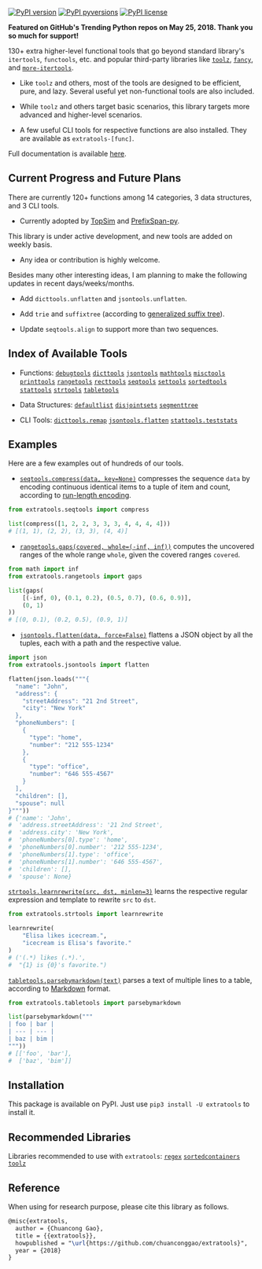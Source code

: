 [![PyPI version](https://img.shields.io/pypi/v/extratools.svg)](https://pypi.python.org/pypi/extratools/)
[![PyPI pyversions](https://img.shields.io/pypi/pyversions/extratools.svg)](https://pypi.python.org/pypi/extratools/)
[![PyPI license](https://img.shields.io/pypi/l/extratools.svg)](https://pypi.python.org/pypi/extratools/)

**Featured on GitHub's Trending Python repos on May 25, 2018. Thank you so much for support!**

130+ extra higher-level functional tools that go beyond standard library's `itertools`, `functools`, etc. and popular third-party libraries like [`toolz`](https://github.com/pytoolz/toolz), [`fancy`](https://github.com/Suor/funcy), and [`more-itertools`](https://github.com/erikrose/more-itertools).

- Like `toolz` and others, most of the tools are designed to be efficient, pure, and lazy. Several useful yet non-functional tools are also included.

- While `toolz` and others target basic scenarios, this library targets more advanced and higher-level scenarios.

- A few useful CLI tools for respective functions are also installed. They are available as `extratools-[func]`.

Full documentation is available [here](https://www.chuancong.site/extratools/).

## Current Progress and Future Plans

There are currently 120+ functions among 14 categories, 3 data structures, and 3 CLI tools.

- Currently adopted by [TopSim](https://github.com/chuanconggao/TopSim) and [PrefixSpan-py](https://github.com/chuanconggao/PrefixSpan-py).

This library is under active development, and new tools are added on weekly basis.

- Any idea or contribution is highly welcome.

Besides many other interesting ideas, I am planning to make the following updates in recent days/weeks/months.

- Add `dicttools.unflatten` and `jsontools.unflatten`.

- Add `trie` and `suffixtree` (according to [generalized suffix tree](https://en.wikipedia.org/wiki/Generalized_suffix_tree)).

- Update `seqtools.align` to support more than two sequences.

## Index of Available Tools

- Functions:
[`debugtools`](https://chuanconggao.github.io/extratools/functions/debugtools)
[`dicttools`](https://chuanconggao.github.io/extratools/functions/dicttools)
[`jsontools`](https://chuanconggao.github.io/extratools/functions/jsontools)
[`mathtools`](https://chuanconggao.github.io/extratools/functions/mathtools)
[`misctools`](https://chuanconggao.github.io/extratools/functions/misctools)
[`printtools`](https://chuanconggao.github.io/extratools/functions/printtools)
[`rangetools`](https://chuanconggao.github.io/extratools/functions/rangetools)
[`recttools`](https://chuanconggao.github.io/extratools/functions/recttools)
[`seqtools`](https://chuanconggao.github.io/extratools/functions/seqtools)
[`settools`](https://chuanconggao.github.io/extratools/functions/settools)
[`sortedtools`](https://chuanconggao.github.io/extratools/functions/sortedtools)
[`stattools`](https://chuanconggao.github.io/extratools/functions/stattools)
[`strtools`](https://chuanconggao.github.io/extratools/functions/strtools)
[`tabletools`](https://chuanconggao.github.io/extratools/functions/tabletools)

- Data Structures:
[`defaultlist`](https://chuanconggao.github.io/extratools/datastructures/defaultlist)
[`disjointsets`](https://chuanconggao.github.io/extratools/datastructures/disjointsets)
[`segmenttree`](https://chuanconggao.github.io/extratools/datastructures/segmenttree)

- CLI Tools:
[`dicttools.remap`](https://chuanconggao.github.io/extratools/cli)
[`jsontools.flatten`](https://chuanconggao.github.io/extratools/cli)
[`stattools.teststats`](https://chuanconggao.github.io/extratools/cli)

## Examples

Here are a few examples out of hundreds of our tools.

- [`seqtools.compress(data, key=None)`](https://chuanconggao.github.io/extratools/functions/seqtools/encode#compress) compresses the sequence `data` by encoding continuous identical items to a tuple of item and count, according to [run-length encoding](https://en.wikipedia.org/wiki/Run-length_encoding).

``` python
from extratools.seqtools import compress

list(compress([1, 2, 2, 3, 3, 3, 4, 4, 4, 4]))
# [(1, 1), (2, 2), (3, 3), (4, 4)]
```

- [`rangetools.gaps(covered, whole=(-inf, inf))`](https://chuanconggao.github.io/extratools/functions/rangetools#gaps) computes the uncovered ranges of the whole range `whole`, given the covered ranges `covered`.

``` python
from math import inf
from extratools.rangetools import gaps

list(gaps(
    [(-inf, 0), (0.1, 0.2), (0.5, 0.7), (0.6, 0.9)],
    (0, 1)
))
# [(0, 0.1), (0.2, 0.5), (0.9, 1)]
```

- [`jsontools.flatten(data, force=False)`](https://chuanconggao.github.io/extratools/functions/jsontools#flatten) flattens a JSON object by all the tuples, each with a path and the respective value.

``` python
import json
from extratools.jsontools import flatten

flatten(json.loads("""{
  "name": "John",
  "address": {
    "streetAddress": "21 2nd Street",
    "city": "New York"
  },
  "phoneNumbers": [
    {
      "type": "home",
      "number": "212 555-1234"
    },
    {
      "type": "office",
      "number": "646 555-4567"
    }
  ],
  "children": [],
  "spouse": null
}"""))
# {'name': 'John',
#  'address.streetAddress': '21 2nd Street',
#  'address.city': 'New York',
#  'phoneNumbers[0].type': 'home',
#  'phoneNumbers[0].number': '212 555-1234',
#  'phoneNumbers[1].type': 'office',
#  'phoneNumbers[1].number': '646 555-4567',
#  'children': [],
#  'spouse': None}
```

[`strtools.learnrewrite(src, dst, minlen=3)`](https://chuanconggao.github.io/extratools/functions/strtools#learnrewrite) learns the respective regular expression and template to rewrite `src` to `dst`.

``` python
from extratools.strtools import learnrewrite

learnrewrite(
    "Elisa likes icecream.",
    "icecream is Elisa's favorite."
)
# ('(.*) likes (.*).',
#  "{1} is {0}'s favorite.")
```

[`tabletools.parsebymarkdown(text)`](https://chuanconggao.github.io/extratools/functions/tabletools#parsebymarkdown) parses a text of multiple lines to a table, according to [Markdown](https://github.github.com/gfm/#tables-extension-) format.


``` python
from extratools.tabletools import parsebymarkdown

list(parsebymarkdown("""
| foo | bar |
| --- | --- |
| baz | bim |
"""))
# [['foo', 'bar'],
#  ['baz', 'bim']]
```

## Installation

This package is available on PyPI. Just use `pip3 install -U extratools` to install it.

## Recommended Libraries

Libraries recommended to use with `extratools`:
[`regex`](https://pypi.org/project/regex/) [`sortedcontainers`](http://www.grantjenks.com/docs/sortedcontainers/index.html) [`toolz`](https://github.com/pytoolz/toolz)

## Reference

When using for research purpose, please cite this library as follows.

``` tex
@misc{extratools,
  author = {Chuancong Gao},
  title = {{extratools}},
  howpublished = "\url{https://github.com/chuanconggao/extratools}",
  year = {2018}
}
```
